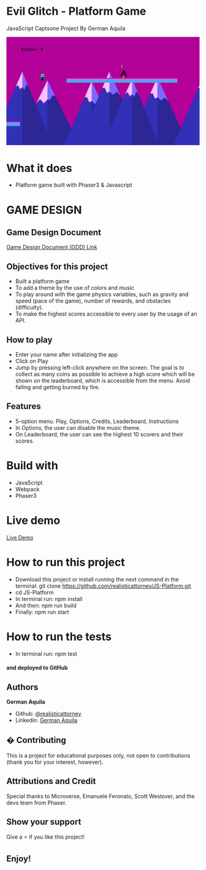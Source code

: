 # Evil Glitch - Platform Game

JavaScript Captsone Project By German Aquila

![screenshot](/dist/assets/screenshot.png)

# What it does

- Platform game built with Phaser3 & Javascript

# GAME DESIGN

## Game Design Document

[Game Design Document (GDD) Link](./GDD.md)

## Objectives for this project

- Built a platform game
- To add a theme by the use of colors and music
- To play around with the game physics variables, such as gravity and speed (pace of the game), number of rewards, and obstacles (difficulty).
- To make the highest scores accessible to every user by the usage of an API.

## How to play

- Enter your name after initializing the app
- Click on Play
- Jump by pressing left-click anywhere on the screen. The goal is to collect as many coins as possible to achieve a high score which will be shown on the leaderboard, which is accessible from the menu. Avoid falling and getting burned by fire.

## Features

- 5-option menu. Play, Options, Credits, Leaderboard, Instructions 
- In Options, the user can disable the music theme.
- On Leaderboard, the user can see the highest 10 scorers and their scores.

# Build with

- JavaScript
- Webpack
- Phaser3

# Live demo

[Live Demo](https://zealous-nightingale-86428f.netlify.app/)

# How to run this project

- Download this project or install running the next command in the terminal: git clone https://github.com/realisticattorney/JS-Platform.git
- cd JS-Platform
- In terminal run: npm install
- And then: npm run build
- Finally: npm run start

# How to run the tests

- In terminal run: npm test

#### and deployed to GitHub

## Authors

**German Aquila**

- Github: [@realisticattorney](https://github.com/realisticattorney)
- Linkedin: [German Aquila](https://www.linkedin.com/in/germanaquila)

## � Contributing

This is a project for educational purposes only, not open to contributions (thank you for your interest, however).

## Attributions and Credit

Special thanks to Microverse, Emanuele Feronato, Scott Westover, and the devs team from Phaser.


## Show your support

Give a ⭐️ if you like this project!

## Enjoy!
